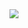 <img src="https://github.com/Teshor/Teshor/blob/7063f9320db13b66d20d81a120ee224166844148/github_banner.png)https://github.com/Teshor/Teshor/blob/7063f9320db13b66d20d81a120ee224166844148/github_banner.png" />

